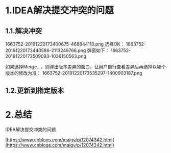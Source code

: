 # 1.IDEA解决提交冲突的问题
## 1.1.解决冲突
1663752-20191220173400675-468844110.png
选择OK：
1663752-20191220173440586-2113249766.png
弹窗如下：
1663752-20191220173509093-1036150563.png

如果选择Merge…，则弹出版本差异的窗口，让用户自行查看差异后再选择以哪个版本的修改为准：
1663752-20191220173535297-1400903187.png


















## 1.2.更新到指定版本







# 2.总结

IDEA解决提交冲突的问题

[https://www.cnblogs.com/maigy/p/12074342.html](https://www.cnblogs.com/maigy/p/12074342.html)

